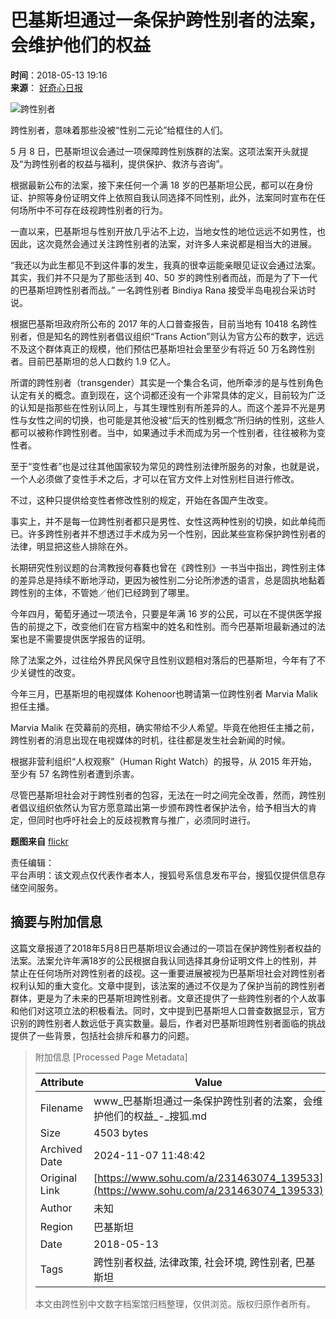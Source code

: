 # 巴基斯坦通过一条保护跨性别者的法案，会维护他们的权益

**时间**：2018-05-13 19:16  
**来源**： [好奇心日报](https://www.sohu.com/?spm=smpc.content-abroad.content.1.1730980063646YoYLzPx)

![跨性别者](http://5b0988e595225.cdn.sohucs.com/images/20180513/7f68a2ed86ec4feb98db1a0878407155.gif)

跨性别者，意味着那些没被“性别二元论”给框住的人们。

5 月 8 日，巴基斯坦议会通过一项保障跨性别族群的法案。这项法案开头就提及“为跨性别者的权益与福利，提供保护、救济与咨询”。

根据最新公布的法案，接下来任何一个满 18 岁的巴基斯坦公民，都可以在身份证、护照等身份证明文件上依照自我认同选择不同性别，此外，法案同时宣布在任何场所中不可存在歧视跨性别者的行为。

一直以来，巴基斯坦与性别开放几乎沾不上边，当地女性的地位远远不如男性，也因此，这次竟然会通过关注跨性别者的法案，对许多人来说都是相当大的进展。

“我还以为此生都见不到这件事的发生，我真的很幸运能亲眼见证议会通过法案。其实，我们并不只是为了那些活到 40、50 岁的跨性别者而战，而是为了下一代的巴基斯坦跨性别者而战。” 一名跨性别者 Bindiya Rana 接受半岛电视台采访时说。

根据巴基斯坦政府所公布的 2017 年的人口普查报告，目前当地有 10418 名跨性别者，但是知名的跨性别者倡议组织“Trans Action”则认为官方公布的数字，远远不及这个群体真正的规模，他们预估巴基斯坦社会里至少有将近 50 万名跨性别者。目前巴基斯坦的总人口数约 1.9 亿人。

所谓的跨性别者（transgender）其实是一个集合名词，他所牵涉的是与性别角色认定有关的概念。直到现在，这个词都还没有一个非常具体的定义，目前较为广泛的认知是指那些在性别认同上，与其生理性别有所差异的人。而这个差异不光是男性与女性之间的切换，也可能是其他没被“后天的性别概念”所归纳的性别，这些人都可以被称作跨性别者。当中，如果通过手术而成为另一个性别者，往往被称为变性者。

至于“变性者”也是过往其他国家较为常见的跨性别法律所服务的对象，也就是说，一个人必须做了变性手术之后，才可以在官方文件上对性别栏目进行修改。

不过，这种只提供给变性者修改性别的规定，开始在各国产生改变。

事实上，并不是每一位跨性别者都只是男性、女性这两种性别的切换，如此单纯而已。许多跨性别者并不想透过手术成为另一个性别，因此某些宣称保护跨性别者的法律，明显把这些人排除在外。

长期研究性别议题的台湾教授何春蕤也曾在《跨性别》一书当中指出，跨性别主体的差异总是持续不断地浮动，更因为被性别二分论所渗透的语言，总是固执地黏着跨性别的主体，不管她／他们已经跨到了哪里。

今年四月，葡萄牙通过一项法令，只要是年满 16 岁的公民，可以在不提供医学报告的前提之下，改变他们在官方档案中的姓名和性别。而今巴基斯坦最新通过的法案也是不需要提供医学报告的证明。

除了法案之外，过往给外界民风保守且性别议题相对落后的巴基斯坦，今年有了不少关键性的改变。

今年三月，巴基斯坦的电视媒体 Kohenoor也聘请第一位跨性别者 Marvia Malik 担任主播。

Marvia Malik 在荧幕前的亮相，确实带给不少人希望。毕竟在他担任主播之前，跨性别者的消息出现在电视媒体的时机，往往都是发生社会新闻的时候。

根据非营利组织“人权观察”（Human Right Watch）的报导，从 2015 年开始，至少有 57 名跨性别者遭到杀害。

尽管巴基斯坦社会对于跨性别者的包容，无法在一时之间完全改善，然而，跨性别者倡议组织依然认为官方愿意踏出第一步颁布跨性者保护法令，给予相当大的肯定，但同时也呼吁社会上的反歧视教育与推广，必须同时进行。

**题图来自** [flickr](https://www.flickr.com/photos/)

责任编辑：  
平台声明：该文观点仅代表作者本人，搜狐号系信息发布平台，搜狐仅提供信息存储空间服务。

## 摘要与附加信息

<!-- tcd_abstract -->
这篇文章报道了2018年5月8日巴基斯坦议会通过的一项旨在保护跨性别者权益的法案。法案允许年满18岁的公民根据自我认同选择其身份证明文件上的性别，并禁止在任何场所对跨性别者的歧视。这一重要进展被视为巴基斯坦社会对跨性别者权利认知的重大变化。文章中提到，该法案的通过不仅是为了保护当前的跨性别者群体，更是为了未来的巴基斯坦跨性别者。文章还提供了一些跨性别者的个人故事和他们对这项立法的积极看法。同时，文中提到巴基斯坦人口普查数据显示，官方识别的跨性别者人数远低于真实数量。最后，作者对巴基斯坦跨性别者面临的挑战提供了一些背景，包括社会排斥和暴力的问题。
<!-- tcd_abstract_end -->

> 附加信息 [Processed Page Metadata]
>
> | Attribute       | Value                                  |
> |-----------------|----------------------------------------|
> | Filename        | www_巴基斯坦通过一条保护跨性别者的法案，会维护他们的权益_-_搜狐.md                             |
> | Size            | 4503 bytes                           |
> | Archived Date   | 2024-11-07 11:48:42                             |
> | Original Link   | [https://www.sohu.com/a/231463074_139533](https://www.sohu.com/a/231463074_139533)                       |
> | Author          | 未知                               |
> | Region          | 巴基斯坦                               |
> | Date            | 2018-05-13                                 |
> | Tags            | 跨性别者权益, 法律政策, 社会环境, 跨性别者, 巴基斯坦                                 |
>
> 本文由跨性别中文数字档案馆归档整理，仅供浏览。版权归原作者所有。
>